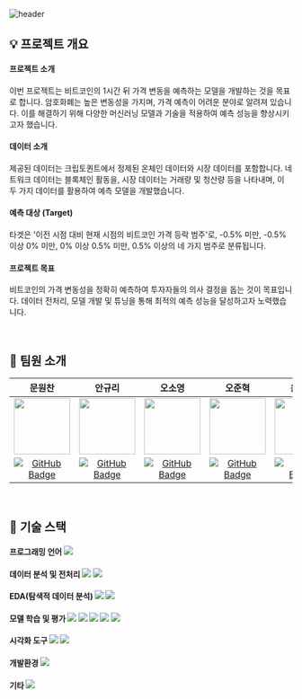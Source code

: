 ![header](https://capsule-render.vercel.app/api?type=waving&color=gradient&width=max&height=250&section=header&text=비트코인_상승/하락_시계열_분류_예측&desc=RecSys_05_오곡밥&fontSize=40&fontColor=FFFFFF&fontAlignY=40)

## 💡 프로젝트 개요

#### 프로젝트 소개
이번 프로젝트는 비트코인의 1시간 뒤 가격 변동을 예측하는 모델을 개발하는 것을 목표로 합니다. 암호화폐는 높은 변동성을 가지며, 가격 예측이 어려운 분야로 알려져 있습니다. 이를 해결하기 위해 다양한 머신러닝 모델과 기술을 적용하여 예측 성능을 향상시키고자 했습니다.

#### 데이터 소개
제공된 데이터는 크립토퀀트에서 정제된 온체인 데이터와 시장 데이터를 포함합니다. 네트워크 데이터는 블록체인 활동을, 시장 데이터는 거래량 및 청산량 등을 나타내며, 이 두 가지 데이터를 활용하여 예측 모델을 개발했습니다.

#### 예측 대상 (Target)
타겟은 '이전 시점 대비 현재 시점의 비트코인 가격 등락 범주'로, -0.5% 미만, -0.5% 이상 0% 미만, 0% 이상 0.5% 미만, 0.5% 이상의 네 가지 범주로 분류됩니다.

#### 프로젝트 목표
비트코인의 가격 변동성을 정확히 예측하여 투자자들의 의사 결정을 돕는 것이 목표입니다. 데이터 전처리, 모델 개발 및 튜닝을 통해 최적의 예측 성능을 달성하고자 노력했습니다.

<br>

## 🍚 팀원 소개

|문원찬|안규리|오소영|오준혁|윤건욱|황진욱|
|:---:|:---:|:---:|:---:|:---:|:---:|
| <img src="https://github.com/user-attachments/assets/a29cbbd9-0cde-495a-bd7e-90f20759f3d1" width="100"/> | <img src="https://github.com/user-attachments/assets/c619ed82-03f3-4d48-9bba-dd60408879f9" width="100"/> | <img src="https://github.com/user-attachments/assets/1b0e54e6-57dc-4c19-97f5-69b7e6f3a9b4" width="100"/> | <img src="https://github.com/user-attachments/assets/67d19373-8cac-4676-bde1-b0637921cf7f" width="100"/> | <img src="https://github.com/user-attachments/assets/f91dd46e-9f1a-42e7-a939-db13692f4098" width="100"/> | <img src="https://github.com/user-attachments/assets/69bbb039-752e-4448-bcaa-b8a65015b778" width="100"/> |
| [![GitHub Badge](https://img.shields.io/badge/github-181717.svg?style=flat-square&logo=github&logoColor=white)](https://github.com/WonchanMoon)|[![GitHub Badge](https://img.shields.io/badge/github-181717.svg?style=flat-square&logo=github&logoColor=white)](https://github.com/notmandarin)|[![GitHub Badge](https://img.shields.io/badge/github-181717.svg?style=flat-square&logo=github&logoColor=white)](https://github.com/irrso)|[![GitHub Badge](https://img.shields.io/badge/github-181717.svg?style=flat-square&logo=github&logoColor=white)](https://github.com/ojunhyuk99)|[![GitHub Badge](https://img.shields.io/badge/github-181717.svg?style=flat-square&logo=github&logoColor=white)](https://github.com/YoonGeonWook)|[![GitHub Badge](https://img.shields.io/badge/github-181717.svg?style=flat-square&logo=github&logoColor=white)](https://github.com/hw01931)|

<br>

## 🔧 기술 스택
#### 프로그래밍 언어 <img src="https://img.shields.io/badge/python-3776AB.svg?style=flat-square&logo=python&logoColor=white"/>
#### 데이터 분석 및 전처리 <img src="https://img.shields.io/badge/numpy-013243.svg?style=flat-square&logo=numpy&logoColor=white"/> <img src="https://img.shields.io/badge/pandas-150458.svg?style=flat-square&logo=pandas&logoColor=white"/>
#### EDA(탐색적 데이터 분석) <img src="https://img.shields.io/badge/sweetviz-E76F51.svg?style=flat-square&logoColor=white"/> <img src="https://img.shields.io/badge/ydata_profiling-E76F51.svg?style=flat-square&logoColor=white"/>
#### 모델 학습 및 평가 <img src="https://img.shields.io/badge/LightGBM-00B050.svg?style=flat-square&logoColor=white"/> <img src="https://img.shields.io/badge/XGBoost-FF5722.svg?style=flat-square&logoColor=white"/> <img src="https://img.shields.io/badge/CatBoost-03A9F4.svg?style=flat-square&logoColor=white"/> <img src="https://img.shields.io/badge/scikit--learn-F7931E.svg?style=flat-square&logo=scikitlearn&logoColor=white"/> <img src="https://img.shields.io/badge/pytorch-EE4C2C.svg?style=flat-square&logo=pytorch&logoColor=white"/>
#### 시각화 도구 <img src="https://img.shields.io/badge/plotly-3F4F75.svg?style=flat-square&logo=plotly&logoColor=white"/> <img src="https://img.shields.io/badge/matplotlib-FFD700.svg?style=flat-square&logoColor=white"/> 
#### 개발환경 <img src="https://img.shields.io/badge/jupyter-F37626.svg?style=flat-square&logo=jupyter&logoColor=white"/>
#### 기타 <img src="https://img.shields.io/badge/tqdm-FFC107.svg?style=flat-square&logo=tqdm&logoColor=black"/>



